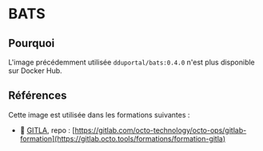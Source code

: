 # BATS

## Pourquoi

L'image précédemment utilisée `dduportal/bats:0.4.0` n'est plus disponible sur Docker Hub.

## Références

Cette image est utilisée dans les formations suivantes :
- 🦊 [GITLA](https://www.octo.academy/catalogue/formation/gitla-gitlab-ci-et-cd-gestion-des-sources-et-integration-continue-avec-gitlab/), repo : [https://gitlab.com/octo-technology/octo-ops/gitlab-formation](https://gitlab.octo.tools/formations/formation-gitla)
